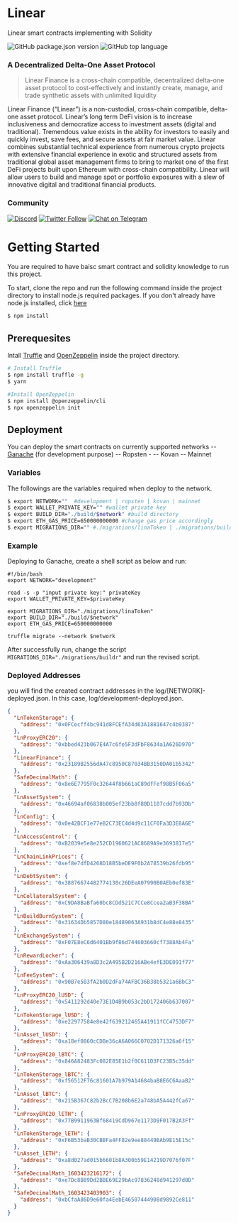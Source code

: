 # Linear
Linear smart contracts implementing with Solidity

![GitHub package.json version](https://img.shields.io/github/package-json/v/Linear-finance/linear) ![GitHub top language](https://img.shields.io/github/languages/top/Linear-finance/linear)

### A Decentralized Delta-One Asset Protocol
> Linear Finance is a cross-chain compatible, decentralized delta-one asset protocol to cost-effectively and instantly create, manage, and trade synthetic assets with unlimited liquidity

Linear Finance (“Linear”) is a non-custodial, cross-chain compatible, delta-one asset protocol. Linear’s long term DeFi vision is to increase inclusiveness and democratize access to investment assets (digital and traditional). Tremendous value exists in the ability for investors to easily and quickly invest, save fees, and secure assets at fair market value. Linear combines substantial technical experience from numerous crypto projects with extensive financial experience in exotic and structured assets from traditional global asset management firms to bring to market one of the first DeFi projects built upon Ethereum with cross-chain compatibility. Linear will allow users to build and manage spot or portfolio exposures with a slew of innovative digital and traditional financial products.

### Community

[![Discord](https://img.shields.io/discord/738363983031173151?label=discord&logo=discord&style=plastic)](https://discordapp.com/channels/738363983031173151/) [![Twitter Follow](https://img.shields.io/twitter/follow/LinearFinance?label=LinearFinance&style=social)](https://twitter.com/LinearFinance) [![Chat on Telegram](https://img.shields.io/badge/Telegram-brightgreen.svg?logo=telegram&color=%234b4e52)](https://t.me/joinchat/Tb3iAhuMZsyfspxhEWQLvw)  


# Getting Started
You are required to have baisc smart contract and solidity knowledge to run this project.

To start, clone the repo and run the following command inside the project directory to install node.js required packages. If you don't already have node.js installed, click [here][NODE] 
```sh
$ npm install
```
## Prerequesites
Intall [Truffle][TRUFFLE] and [OpenZeppelin][OZ] inside the project directory.

```sh
# Install Truffle
$ npm install truffle -g
$ yarn

#Install OpenZeppelin
$ npm install @openzeppelin/cli
$ npx openzeppelin init
```

## Deployment
You can deploy the smart contracts on currently supported networks
-- [Ganache][GAN] (for development purpose)
-- Ropsten - 
-- Kovan
-- Mainnet

### Variables
The followings are the variables required when deploy to the network.
```sh
$ export NETWORK=""  #development | ropsten | kovan | mainnet
$ export WALLET_PRIVATE_KEY="" #wallet private key
$ export BUILD_DIR="./build/$network" #build directory
$ export ETH_GAS_PRICE=650000000000 #change gas price accordingly
$ export MIGRATIONS_DIR="" #./migrations/linaToken | ./migrations/buildr
```

### Example
Deploying to Ganache, create a shell script as below and run:
```shell
#!/bin/bash
export NETWORK="development"

read -s -p "input private key:" privateKey
export WALLET_PRIVATE_KEY=$privateKey

export MIGRATIONS_DIR="./migrations/linaToken"
export BUILD_DIR="./build/$network"
export ETH_GAS_PRICE=650000000000

truffle migrate --network $network 
```
After successfully run, change the script `MIGRATIONS_DIR="./migrations/buildr"` and run the revised script.

### Deployed Addresses
you will find the created contract addresses in the log/[NETWORK]-deployed.json. In this case, log/development-deployed.json.

```json
{
  "LnTokenStorage": {
    "address": "0x0FCecff4bc941d8FCEfA34d63A1881647c4b9387"
  },
  "LnProxyERC20": {
    "address": "0xbbed423b067E4A7c6fe5F3dFbF8634a1A626D970"
  },
  "LinearFinance": {
    "address": "0x23189B2556dA47c8950C87034BB3150DA01b5342"
  },
  "SafeDecimalMath": {
    "address": "0x8e6E7795F0c32644f8b661aC89dfFef98B5F06a5"
  },
  "LnAssetSystem": {
    "address": "0x46694af06838b005ef23bb8f80D1107cdd7b93Db"
  },
  "LnConfig": {
    "address": "0x0e42BCF1e77eB2C73EC4d4d9c11CF0Fa3D3E8A6E"
  },
  "LnAccessControl": {
    "address": "0xB2039e5e8e252CD1960621AC8689A9e3693817e5"
  },
  "LnChainLinkPrices": {
    "address": "0xef8e7dfD4268D18B5beDE9F0b2A78539b26fdb95"
  },
  "LnDebtSystem": {
    "address": "0x38876674482774130c26DEeA07990B0AEb0ef83E"
  },
  "LnCollateralSystem": {
    "address": "0xC9DA8BaBfa60bc8CDd521C7CCe8Ccea2aB3F38BA"
  },
  "LnBuildBurnSystem": {
    "address": "0x31634Db5857D80e18489063A931b8dC4e88e8435"
  },
  "LnExchangeSystem": {
    "address": "0xF07E8eC6d6401Bb9f86d744603660cf7388Ab4Fa"
  },
  "LnRewardLocker": {
    "address": "0xAa306439a8D3c2A495B2D216ABe4efE3DE091f77"
  },
  "LnFeeSystem": {
    "address": "0x90B7e503fA2b0D2dFa74AFBC36B38b5321a6BbC3"
  },
  "LnProxyERC20_lUSD": {
    "address": "0x5411292d40e73E1D4B9b053c2bD172406b637007"
  },
  "LnTokenStorage_lUSD": {
    "address": "0xe22977584e8e42f639212465A41911fCC4753DF7"
  },
  "LnAsset_lUSD": {
    "address": "0xa18ef0860cCDBe36cA6A066C0702D171326a6f15"
  },
  "LnProxyERC20_lBTC": {
    "address": "0x846A82483Fc082E85E1b2f0C611D3FC23B5c35dd"
  },
  "LnTokenStorage_lBTC": {
    "address": "0xf56512F76c81601A7b979A14684baB8E6C6AaaB2"
  },
  "LnAsset_lBTC": {
    "address": "0x215B367C82b2BcC7B208b6E2a748bA5A442fCa67"
  },
  "LnProxyERC20_lETH": {
    "address": "0x77B9911963Bf68419CdD967e1173D9F017B2A3Ff"
  },
  "LnTokenStorage_lETH": {
    "address": "0xF6B53baB30CBBFa4FF82e9ee88449BAb9E15E15c"
  },
  "LnAsset_lETH": {
    "address": "0xa8d027ad015b6601b8A300b59E14219D7076f07F"
  },
  "SafeDecimalMath_1603423216172": {
    "address": "0xe7Dc8B89Dd2BBE69E29bAc97836248d941297d0D"
  },
  "SafeDecimalMath_1603423403903": {
    "address": "0xbCfaA86D9e60fa4EebE46507444908d9892Ce811"
  }
}
```

[NODE]: <https://nodejs.org>
[TRUFFLE]: <https://www.trufflesuite.com/truffle>
[OZ]: <https://openzeppelin.com>
[GAN]: <https://www.trufflesuite.com/ganache>
